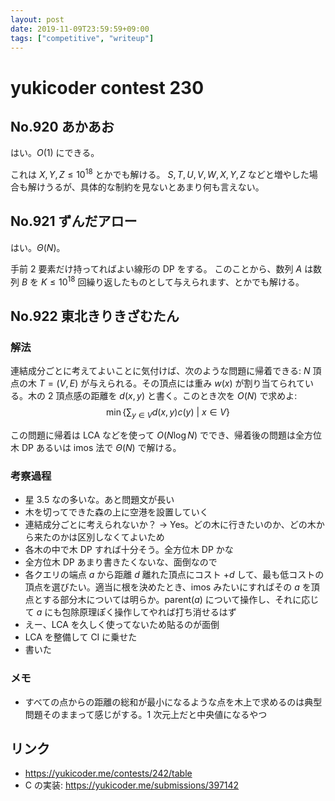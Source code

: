 ```yaml
---
layout: post
date: 2019-11-09T23:59:59+09:00
tags: ["competitive", "writeup"]
---
```


# yukicoder contest 230

## No.920 あかあお

はい。$O(1)$ にできる。

これは $X, Y, Z \le 10^{18}$ とかでも解ける。
$S, T, U, V, W, X, Y, Z$ などと増やした場合も解けうるが、具体的な制約を見ないとあまり何も言えない。

## No.921 ずんだアロー

はい。$\Theta(N)$。

手前 $2$ 要素だけ持ってればよい線形の DP をする。
このことから、数列 $A$ は数列 $B$ を $K \le 10^{18}$ 回繰り返したものとして与えられます、とかでも解ける。

## No.922 東北きりきざむたん

### 解法

連結成分ごとに考えてよいことに気付けば、次のような問題に帰着できる: $N$ 頂点の木 $T = (V, E)$ が与えられる。その頂点には重み $w(x)$ が割り当てられている。木の $2$ 頂点感の距離を $d(x, y)$ と書く。このとき次を $O(N)$ で求めよ: $$\min \left\lbrace \sum _ {y \in V} d(x, y) c(y) ~\middle\vert~ x \in V \right\rbrace$$

この問題に帰着は LCA などを使って $O(N \log N)$ ででき、帰着後の問題は全方位木 DP あるいは imos 法で $\Theta(N)$ で解ける。

### 考察過程

-   星 $3.5$ なの多いな。あと問題文が長い
-   木を切ってできた森の上に空港を設置していく
-   連結成分ごとに考えられないか？ → Yes。どの木に行きたいのか、どの木から来たのかは区別しなくてよいため
-   各木の中で木 DP すれば十分そう。全方位木 DP かな
-   全方位木 DP あまり書きたくないな、面倒なので
-   各クエリの端点 $a$ から距離 $d$ 離れた頂点にコスト $+d$ して、最も低コストの頂点を選びたい。適当に根を決めたとき、imos みたいにすればその $a$ を頂点とする部分木については明らか。$\mathrm{parent}(a)$ について操作し、それに応じて $a$ にも包除原理ぽく操作してやれば打ち消せるはず
-   えー、LCA を久しく使ってないため貼るのが面倒
-   LCA を整備して CI に乗せた
-   書いた

### メモ

-   すべての点からの距離の総和が最小になるような点を木上で求めるのは典型問題そのままって感じがする。$1$ 次元上だと中央値になるやつ

## リンク

-   <https://yukicoder.me/contests/242/table>
-   C の実装: <https://yukicoder.me/submissions/397142>
